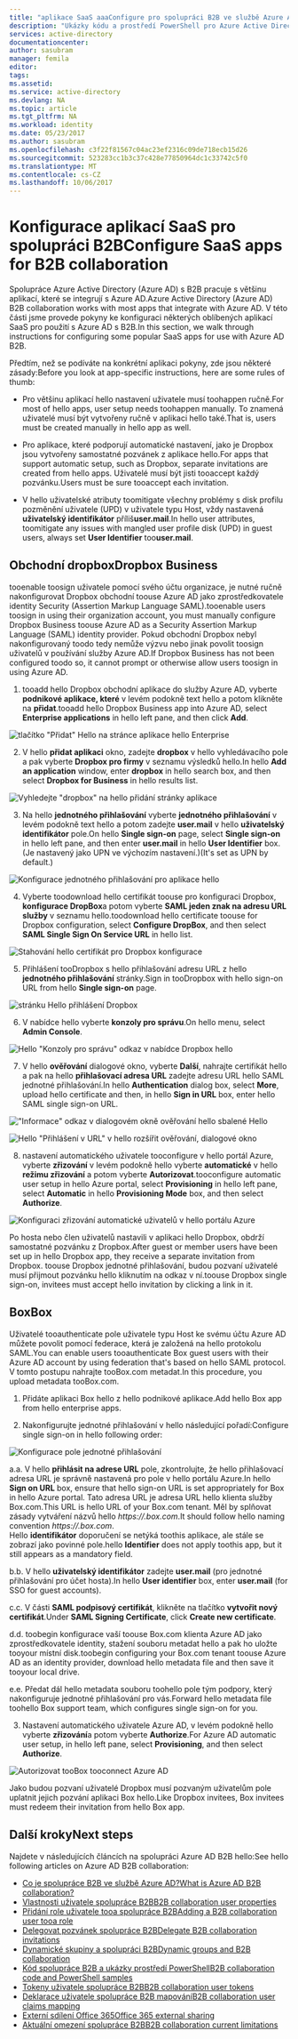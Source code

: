 ```yaml
---
title: "aplikace SaaS aaaConfigure pro spolupráci B2B ve službě Azure Active Directory | Microsoft Docs"
description: "Ukázky kódu a prostředí PowerShell pro Azure Active Directory s B2B spolupráce"
services: active-directory
documentationcenter: 
author: sasubram
manager: femila
editor: 
tags: 
ms.assetid: 
ms.service: active-directory
ms.devlang: NA
ms.topic: article
ms.tgt_pltfrm: NA
ms.workload: identity
ms.date: 05/23/2017
ms.author: sasubram
ms.openlocfilehash: c3f22f81567c04ac23ef2316c09de718ecb15d26
ms.sourcegitcommit: 523283cc1b3c37c428e77850964dc1c33742c5f0
ms.translationtype: MT
ms.contentlocale: cs-CZ
ms.lasthandoff: 10/06/2017
---
```

# <a name="configure-saas-apps-for-b2b-collaboration"></a><span data-ttu-id="ec335-103">Konfigurace aplikací SaaS pro spolupráci B2B</span><span class="sxs-lookup"><span data-stu-id="ec335-103">Configure SaaS apps for B2B collaboration</span></span>

<span data-ttu-id="ec335-104">Spolupráce Azure Active Directory (Azure AD) s B2B pracuje s většinu aplikací, které se integrují s Azure AD.</span><span class="sxs-lookup"><span data-stu-id="ec335-104">Azure Active Directory (Azure AD) B2B collaboration works with most apps that integrate with Azure AD.</span></span> <span data-ttu-id="ec335-105">V této části jsme provede pokyny ke konfiguraci některých oblíbených aplikací SaaS pro použití s Azure AD s B2B.</span><span class="sxs-lookup"><span data-stu-id="ec335-105">In this section, we walk through instructions for configuring some popular SaaS apps for use with Azure AD B2B.</span></span>

<span data-ttu-id="ec335-106">Předtím, než se podíváte na konkrétní aplikaci pokyny, zde jsou některé zásady:</span><span class="sxs-lookup"><span data-stu-id="ec335-106">Before you look at app-specific instructions, here are some rules of thumb:</span></span>

* <span data-ttu-id="ec335-107">Pro většinu aplikací hello nastavení uživatele musí toohappen ručně.</span><span class="sxs-lookup"><span data-stu-id="ec335-107">For most of hello apps, user setup needs toohappen manually.</span></span> <span data-ttu-id="ec335-108">To znamená uživatelé musí být vytvořeny ručně v aplikaci hello také.</span><span class="sxs-lookup"><span data-stu-id="ec335-108">That is, users must be created manually in hello app as well.</span></span>

* <span data-ttu-id="ec335-109">Pro aplikace, které podporují automatické nastavení, jako je Dropbox jsou vytvořeny samostatné pozvánek z aplikace hello.</span><span class="sxs-lookup"><span data-stu-id="ec335-109">For apps that support automatic setup, such as Dropbox, separate invitations are created from hello apps.</span></span> <span data-ttu-id="ec335-110">Uživatelé musí být jisti tooaccept každý pozvánku.</span><span class="sxs-lookup"><span data-stu-id="ec335-110">Users must be sure tooaccept each invitation.</span></span>

* <span data-ttu-id="ec335-111">V hello uživatelské atributy toomitigate všechny problémy s disk profilu pozměnění uživatele (UPD) v uživatele typu Host, vždy nastavená **uživatelský identifikátor** příliš**user.mail**.</span><span class="sxs-lookup"><span data-stu-id="ec335-111">In hello user attributes, toomitigate any issues with mangled user profile disk (UPD) in guest users, always set **User Identifier** too**user.mail**.</span></span>


## <a name="dropbox-business"></a><span data-ttu-id="ec335-112">Obchodní dropbox</span><span class="sxs-lookup"><span data-stu-id="ec335-112">Dropbox Business</span></span>

<span data-ttu-id="ec335-113">tooenable toosign uživatele pomocí svého účtu organizace, je nutné ručně nakonfigurovat Dropbox obchodní toouse Azure AD jako zprostředkovatele identity Security (Assertion Markup Language SAML).</span><span class="sxs-lookup"><span data-stu-id="ec335-113">tooenable users toosign in using their organization account, you must manually configure Dropbox Business toouse Azure AD as a Security Assertion Markup Language (SAML) identity provider.</span></span> <span data-ttu-id="ec335-114">Pokud obchodní Dropbox nebyl nakonfigurovaný toodo tedy nemůže výzvu nebo jinak povolit toosign uživatelů v používání služby Azure AD.</span><span class="sxs-lookup"><span data-stu-id="ec335-114">If Dropbox Business has not been configured toodo so, it cannot prompt or otherwise allow users toosign in using Azure AD.</span></span>

1. <span data-ttu-id="ec335-115">tooadd hello Dropbox obchodní aplikace do služby Azure AD, vyberte **podnikové aplikace, které** v levém podokně text hello a potom klikněte na **přidat**.</span><span class="sxs-lookup"><span data-stu-id="ec335-115">tooadd hello Dropbox Business app into Azure AD, select **Enterprise applications** in hello left pane, and then click **Add**.</span></span>

  ![tlačítko "Přidat" Hello na stránce aplikace hello Enterprise](media/active-directory-b2b-configure-saas-apps/add-dropbox.png)

2. <span data-ttu-id="ec335-117">V hello **přidat aplikaci** okno, zadejte **dropbox** v hello vyhledávacího pole a pak vyberte **Dropbox pro firmy** v seznamu výsledků hello.</span><span class="sxs-lookup"><span data-stu-id="ec335-117">In hello **Add an application** window, enter **dropbox** in hello search box, and then select **Dropbox for Business** in hello results list.</span></span>

  ![Vyhledejte "dropbox" na hello přidání stránky aplikace](media/active-directory-b2b-configure-saas-apps/add-app-dialog.png)

3. <span data-ttu-id="ec335-119">Na hello **jednotného přihlašování** vyberte **jednotného přihlašování** v levém podokně text hello a potom zadejte **user.mail** v hello **uživatelský identifikátor** pole.</span><span class="sxs-lookup"><span data-stu-id="ec335-119">On hello **Single sign-on** page, select **Single sign-on** in hello left pane, and then enter **user.mail** in hello **User Identifier** box.</span></span> <span data-ttu-id="ec335-120">(Je nastavený jako UPN ve výchozím nastavení.)</span><span class="sxs-lookup"><span data-stu-id="ec335-120">(It's set as UPN by default.)</span></span>

  ![Konfigurace jednotného přihlašování pro aplikace hello](media/active-directory-b2b-configure-saas-apps/configure-app-sso.png)

4. <span data-ttu-id="ec335-122">Vyberte toodownload hello certifikát toouse pro konfiguraci Dropbox, **konfigurace DropBox**a potom vyberte **SAML jeden znak na adresu URL služby** v seznamu hello.</span><span class="sxs-lookup"><span data-stu-id="ec335-122">toodownload hello certificate toouse for Dropbox configuration, select **Configure DropBox**, and then select **SAML Single Sign On Service URL** in hello list.</span></span>

  ![Stahování hello certifikát pro Dropbox konfigurace](media/active-directory-b2b-configure-saas-apps/download-certificate.png)

5. <span data-ttu-id="ec335-124">Přihlášení tooDropbox s hello přihlašování adresu URL z hello **jednotného přihlašování** stránky.</span><span class="sxs-lookup"><span data-stu-id="ec335-124">Sign in tooDropbox with hello sign-on URL from hello **Single sign-on** page.</span></span>

  ![stránku Hello přihlášení Dropbox](media/active-directory-b2b-configure-saas-apps/sign-in-to-dropbox.png)

6. <span data-ttu-id="ec335-126">V nabídce hello vyberte **konzoly pro správu**.</span><span class="sxs-lookup"><span data-stu-id="ec335-126">On hello menu, select **Admin Console**.</span></span>

  ![Hello "Konzoly pro správu" odkaz v nabídce Dropbox hello](media/active-directory-b2b-configure-saas-apps/dropbox-menu.png)

7. <span data-ttu-id="ec335-128">V hello **ověřování** dialogové okno, vyberte **Další**, nahrajte certifikát hello a pak na hello **přihlašovací adresa URL** zadejte adresu URL hello SAML jednotné přihlašování.</span><span class="sxs-lookup"><span data-stu-id="ec335-128">In hello **Authentication** dialog box, select **More**, upload hello certificate and then, in hello **Sign in URL** box, enter hello SAML single sign-on URL.</span></span>

  !["Informace" odkaz v dialogovém okně ověřování hello sbalené Hello](media/active-directory-b2b-configure-saas-apps/dropbox-auth-01.png)

  ![Hello "Přihlášení v URL" v hello rozšířit ověřování, dialogové okno](media/active-directory-b2b-configure-saas-apps/paste-single-sign-on-URL.png)

8. <span data-ttu-id="ec335-131">nastavení automatického uživatele tooconfigure v hello portál Azure, vyberte **zřizování** v levém podokně hello vyberte **automatické** v hello **režimu zřizování** a potom vyberte **Autorizovat**.</span><span class="sxs-lookup"><span data-stu-id="ec335-131">tooconfigure automatic user setup in hello Azure portal, select **Provisioning** in hello left pane, select **Automatic** in hello **Provisioning Mode** box, and then select **Authorize**.</span></span>

  ![Konfiguraci zřizování automatické uživatelů v hello portálu Azure](media/active-directory-b2b-configure-saas-apps/set-up-automatic-provisioning.png)

<span data-ttu-id="ec335-133">Po hosta nebo člen uživatelů nastavili v aplikaci hello Dropbox, obdrží samostatné pozvánku z Dropbox.</span><span class="sxs-lookup"><span data-stu-id="ec335-133">After guest or member users have been set up in hello Dropbox app, they receive a separate invitation from Dropbox.</span></span> <span data-ttu-id="ec335-134">toouse Dropbox jednotné přihlašování, budou pozvaní uživatelé musí přijmout pozvánku hello kliknutím na odkaz v ní.</span><span class="sxs-lookup"><span data-stu-id="ec335-134">toouse Dropbox single sign-on, invitees must accept hello invitation by clicking a link in it.</span></span>

## <a name="box"></a><span data-ttu-id="ec335-135">Box</span><span class="sxs-lookup"><span data-stu-id="ec335-135">Box</span></span>
<span data-ttu-id="ec335-136">Uživatelé tooauthenticate pole uživatele typu Host ke svému účtu Azure AD můžete povolit pomocí federace, která je založená na hello protokolu SAML.</span><span class="sxs-lookup"><span data-stu-id="ec335-136">You can enable users tooauthenticate Box guest users with their Azure AD account by using federation that's based on hello SAML protocol.</span></span> <span data-ttu-id="ec335-137">V tomto postupu nahrajte tooBox.com metadat.</span><span class="sxs-lookup"><span data-stu-id="ec335-137">In this procedure, you upload metadata tooBox.com.</span></span>

1. <span data-ttu-id="ec335-138">Přidáte aplikaci Box hello z hello podnikové aplikace.</span><span class="sxs-lookup"><span data-stu-id="ec335-138">Add hello Box app from hello enterprise apps.</span></span>

2. <span data-ttu-id="ec335-139">Nakonfigurujte jednotné přihlašování v hello následující pořadí:</span><span class="sxs-lookup"><span data-stu-id="ec335-139">Configure single sign-on in hello following order:</span></span>

  ![Konfigurace pole jednotné přihlašování](media/active-directory-b2b-configure-saas-apps/configure-box-sso.png)

 <span data-ttu-id="ec335-141">a.</span><span class="sxs-lookup"><span data-stu-id="ec335-141">a.</span></span> <span data-ttu-id="ec335-142">V hello **přihlásit na adrese URL** pole, zkontrolujte, že hello přihlašovací adresa URL je správně nastavená pro pole v hello portálu Azure.</span><span class="sxs-lookup"><span data-stu-id="ec335-142">In hello **Sign on URL** box, ensure that hello sign-on URL is set appropriately for Box in hello Azure portal.</span></span> <span data-ttu-id="ec335-143">Tato adresa URL je adresa URL hello klienta služby Box.com.</span><span class="sxs-lookup"><span data-stu-id="ec335-143">This URL is hello URL of your Box.com tenant.</span></span> <span data-ttu-id="ec335-144">Měl by splňovat zásady vytváření názvů hello *https://.box.com*.</span><span class="sxs-lookup"><span data-stu-id="ec335-144">It should follow hello naming convention *https://.box.com*.</span></span>  
 <span data-ttu-id="ec335-145">Hello **identifikátor** doporučení se netýká toothis aplikace, ale stále se zobrazí jako povinné pole.</span><span class="sxs-lookup"><span data-stu-id="ec335-145">hello **Identifier** does not apply toothis app, but it still appears as a mandatory field.</span></span>

 <span data-ttu-id="ec335-146">b.</span><span class="sxs-lookup"><span data-stu-id="ec335-146">b.</span></span> <span data-ttu-id="ec335-147">V hello **uživatelský identifikátor** zadejte **user.mail** (pro jednotné přihlašování pro účet hosta).</span><span class="sxs-lookup"><span data-stu-id="ec335-147">In hello **User identifier** box, enter **user.mail** (for SSO for guest accounts).</span></span>

 <span data-ttu-id="ec335-148">c.</span><span class="sxs-lookup"><span data-stu-id="ec335-148">c.</span></span> <span data-ttu-id="ec335-149">V části **SAML podpisový certifikát**, klikněte na tlačítko **vytvořit nový certifikát**.</span><span class="sxs-lookup"><span data-stu-id="ec335-149">Under **SAML Signing Certificate**, click **Create new certificate**.</span></span>

 <span data-ttu-id="ec335-150">d.</span><span class="sxs-lookup"><span data-stu-id="ec335-150">d.</span></span> <span data-ttu-id="ec335-151">toobegin konfigurace vaší toouse Box.com klienta Azure AD jako zprostředkovatele identity, stažení souboru metadat hello a pak ho uložte tooyour místní disk.</span><span class="sxs-lookup"><span data-stu-id="ec335-151">toobegin configuring your Box.com tenant toouse Azure AD as an identity provider, download hello metadata file and then save it tooyour local drive.</span></span>

 <span data-ttu-id="ec335-152">e.</span><span class="sxs-lookup"><span data-stu-id="ec335-152">e.</span></span> <span data-ttu-id="ec335-153">Předat dál hello metadata souboru toohello pole tým podpory, který nakonfiguruje jednotné přihlašování pro vás.</span><span class="sxs-lookup"><span data-stu-id="ec335-153">Forward hello metadata file toohello Box support team, which configures single sign-on for you.</span></span>

3. <span data-ttu-id="ec335-154">Nastavení automatického uživatele Azure AD, v levém podokně hello vyberte **zřizování**a potom vyberte **Authorize**.</span><span class="sxs-lookup"><span data-stu-id="ec335-154">For Azure AD automatic user setup, in hello left pane, select **Provisioning**, and then select **Authorize**.</span></span>

  ![Autorizovat tooBox tooconnect Azure AD](media/active-directory-b2b-configure-saas-apps/auth-azure-ad-to-connect-to-box.png)

<span data-ttu-id="ec335-156">Jako budou pozvaní uživatelé Dropbox musí pozvaným uživatelům pole uplatnit jejich pozvání aplikaci Box hello.</span><span class="sxs-lookup"><span data-stu-id="ec335-156">Like Dropbox invitees, Box invitees must redeem their invitation from hello Box app.</span></span>

## <a name="next-steps"></a><span data-ttu-id="ec335-157">Další kroky</span><span class="sxs-lookup"><span data-stu-id="ec335-157">Next steps</span></span>

<span data-ttu-id="ec335-158">Najdete v následujících článcích na spolupráci Azure AD B2B hello:</span><span class="sxs-lookup"><span data-stu-id="ec335-158">See hello following articles on Azure AD B2B collaboration:</span></span>

* [<span data-ttu-id="ec335-159">Co je spolupráce B2B ve službě Azure AD?</span><span class="sxs-lookup"><span data-stu-id="ec335-159">What is Azure AD B2B collaboration?</span></span>](active-directory-b2b-what-is-azure-ad-b2b.md)
* [<span data-ttu-id="ec335-160">Vlastnosti uživatele spolupráce B2B</span><span class="sxs-lookup"><span data-stu-id="ec335-160">B2B collaboration user properties</span></span>](active-directory-b2b-user-properties.md)
* [<span data-ttu-id="ec335-161">Přidání role uživatele tooa spolupráce B2B</span><span class="sxs-lookup"><span data-stu-id="ec335-161">Adding a B2B collaboration user tooa role</span></span>](active-directory-b2b-add-guest-to-role.md)
* [<span data-ttu-id="ec335-162">Delegovat pozvánek spolupráce B2B</span><span class="sxs-lookup"><span data-stu-id="ec335-162">Delegate B2B collaboration invitations</span></span>](active-directory-b2b-delegate-invitations.md)
* [<span data-ttu-id="ec335-163">Dynamické skupiny a spolupráci B2B</span><span class="sxs-lookup"><span data-stu-id="ec335-163">Dynamic groups and B2B collaboration</span></span>](active-directory-b2b-dynamic-groups.md)
* [<span data-ttu-id="ec335-164">Kód spolupráce B2B a ukázky prostředí PowerShell</span><span class="sxs-lookup"><span data-stu-id="ec335-164">B2B collaboration code and PowerShell samples</span></span>](active-directory-b2b-code-samples.md)
* [<span data-ttu-id="ec335-165">Tokeny uživatele spolupráce B2B</span><span class="sxs-lookup"><span data-stu-id="ec335-165">B2B collaboration user tokens</span></span>](active-directory-b2b-user-token.md)
* [<span data-ttu-id="ec335-166">Deklarace uživatele spolupráce B2B mapování</span><span class="sxs-lookup"><span data-stu-id="ec335-166">B2B collaboration user claims mapping</span></span>](active-directory-b2b-claims-mapping.md)
* [<span data-ttu-id="ec335-167">Externí sdílení Office 365</span><span class="sxs-lookup"><span data-stu-id="ec335-167">Office 365 external sharing</span></span>](active-directory-b2b-o365-external-user.md)
* [<span data-ttu-id="ec335-168">Aktuální omezení spolupráce B2B</span><span class="sxs-lookup"><span data-stu-id="ec335-168">B2B collaboration current limitations</span></span>](active-directory-b2b-current-limitations.md)
